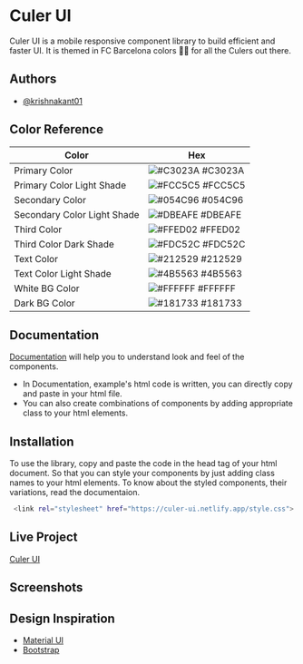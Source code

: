 
# Culer UI

Culer UI is a mobile responsive component library to build efficient and faster UI. 
It is themed in FC Barcelona colors 🔵🔴 for all the Culers out there.

## Authors

- [@krishnakant01](https://www.github.com/krishnakant01)


## Color Reference

| Color             | Hex                                                                |
| ----------------- | ------------------------------------------------------------------ |
| Primary Color | ![#C3023A](https://via.placeholder.com/10/C3023A?text=+) #C3023A |
| Primary Color Light Shade | ![#FCC5C5](https://via.placeholder.com/10/FCC5C5?text=+) #FCC5C5 |
| Secondary Color | ![#054C96](https://via.placeholder.com/10/054C96?text=+) #054C96 |
| Secondary Color Light Shade | ![#DBEAFE](https://via.placeholder.com/10/DBEAFE?text=+) #DBEAFE |
| Third Color | ![#FFED02](https://via.placeholder.com/10/FFED02?text=+) #FFED02 |
| Third Color Dark Shade | ![#FDC52C](https://via.placeholder.com/10/FDC52C?text=+) #FDC52C |
| Text Color | ![#212529](https://via.placeholder.com/10/212529?text=+) #212529 |
| Text Color Light Shade | ![#4B5563](https://via.placeholder.com/10/#4B5563?text=+) #4B5563 |
| White BG Color | ![#FFFFFF](https://via.placeholder.com/10/FFFFFF?text=+) #FFFFFF |
| Dark BG Color | ![#181733](https://via.placeholder.com/10/181733?text=+) #181733 |

## Documentation

[Documentation](https://culer-ui.netlify.app/docs.html) will help you to understand look and feel of the components.

* In Documentation, example's html code is written, you can directly copy and paste in your html file.
* You can also create combinations of components by adding appropriate class to your html elements.



## Installation

To use the library, copy and paste the code in the head tag of your html document.
So that you can style your components by just adding class names to your html elements.
To know about the styled components, their variations, read the documentaion.
```bash
 <link rel="stylesheet" href="https://culer-ui.netlify.app/style.css">
```
    
## Live Project

[Culer UI](https://culer-ui.netlify.app/)
## Screenshots




## Design Inspiration

* [Material UI](https://mui.com/)
* [Bootstrap](https://getbootstrap.com/)